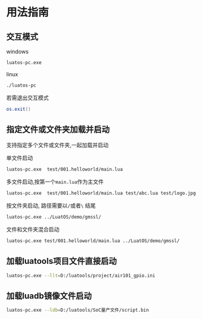 # 用法指南

## 交互模式

windows

```bash
luatos-pc.exe
```

linux

```bash
./luatos-pc
```

若需退出交互模式
```lua
os.exit()
```

## 指定文件或文件夹加载并启动

支持指定多个文件或文件夹,一起加载并启动


单文件启动
```bash
luatos-pc.exe  test/001.helloworld/main.lua
```

多文件启动,按第一个`main.lua`作为主文件
```bash
luatos-pc.exe  test/001.helloworld/main.lua test/abc.lua test/logo.jpg
```

按文件夹启动, 路径需要以`/`或者`\` 结尾
```bash
luatos-pc.exe ../LuatOS/demo/gmssl/
```

文件和文件夹混合启动
```bash
luatos-pc.exe test/001.helloworld/main.lua ../LuatOS/demo/gmssl/
```

## 加载luatools项目文件直接启动

```bash
luatos-pc.exe --llt=D:/luatools/project/air101_gpio.ini
```

## 加载luadb镜像文件启动

```bash
luatos-pc.exe --ldb=D:/luatools/SoC量产文件/script.bin
```
